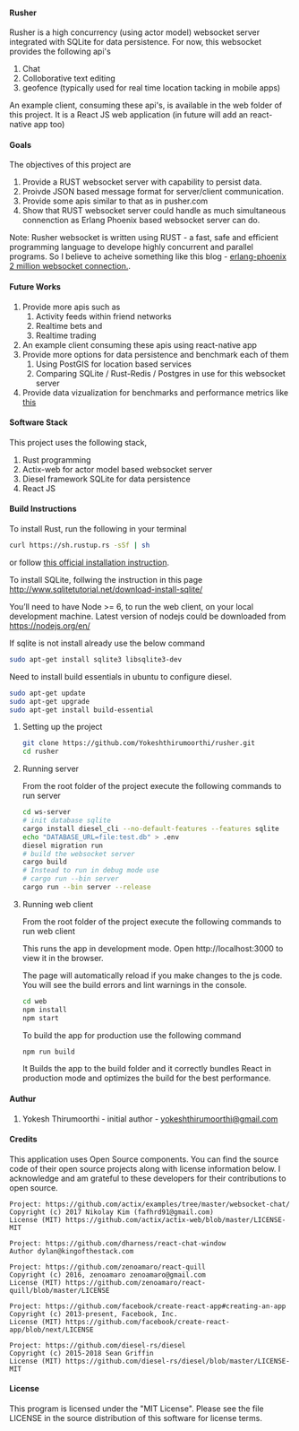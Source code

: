 #### Rusher
Rusher is a high concurrency (using actor model) websocket server integrated with SQLite for data persistence.
For now, this websocket provides the following api's
1. Chat
2. Colloborative text editing
3. geofence (typically used for real time location tacking in mobile apps)

An example client, consuming these api's, is available in the web folder of this project.
It is a React JS web application (in future will add an react-native app too) 

#### Goals
The objectives of this project are 
1. Provide a RUST websocket server with capability to persist data.
2. Proivde JSON based message format for server/client communication. 
3. Provide some apis similar to that as in pusher.com
4. Show that RUST websocket server could handle as much simultaneous connenction as Erlang Phoenix based websocket server can do. 
 
Note: Rusher websocket is written using RUST - a fast, safe and efficient  programming language to develope
highly concurrent and parallel programs. So I believe to acheive something like this blog - [erlang-phoenix 2 million websocket connection.]( http://phoenixframework.org/blog/the-road-to-2-million-websocket-connections).

#### Future Works
1. Provide more apis such as
    1. Activity feeds within friend networks
    2. Realtime bets and
    3. Realtime trading
2. An example client consuming these apis using react-native app    
3. Provide more options for data persistence and benchmark each of them
    1. Using PostGIS for location based services
    2. Comparing SQLite / Rust-Redis / Postgres in use for this websocket server
4. Provide data vizualization for benchmarks and performance metrics like [this](https://www.techempower.com/benchmarks/#section=test&runid=fd07b64e-47ce-411e-8b9b-b13368e988c6)    

#### Software Stack

This project uses the following stack,
1. Rust programming
2. Actix-web for actor model based websocket server
3. Diesel framework SQLite for data persistence
4. React JS

#### Build Instructions

To install Rust, run the following in your terminal

```bash
curl https://sh.rustup.rs -sSf | sh
```
or follow [this official installation instruction]( https://www.rust-lang.org/en-US/install.html).

To install SQLite, follwing the instruction in this page http://www.sqlitetutorial.net/download-install-sqlite/

You’ll need to have Node >= 6, to run the web client, on your local development machine. Latest version of nodejs could be downloaded from https://nodejs.org/en/

If sqlite is not install already use the below command

```bash
sudo apt-get install sqlite3 libsqlite3-dev
```

Need to install build essentials in ubuntu to configure diesel.

```bash
sudo apt-get update
sudo apt-get upgrade
sudo apt-get install build-essential 
```
1. Setting up the project

    ```bash
    git clone https://github.com/Yokeshthirumoorthi/rusher.git
    cd rusher
    ```

2. Running server

    From the root folder of the project execute the following commands to run server

    ```bash
    cd ws-server
    # init database sqlite
    cargo install diesel_cli --no-default-features --features sqlite
    echo "DATABASE_URL=file:test.db" > .env
    diesel migration run
    # build the websocket server
    cargo build
    # Instead to run in debug mode use 
    # cargo run --bin server
    cargo run --bin server --release
    ```

3. Running web client
    
    From the root folder of the project execute the following commands to run web client

    This runs the app in development mode.
    Open http://localhost:3000 to view it in the browser.

    The page will automatically reload if you make changes to the js code.
    You will see the build errors and lint warnings in the console.

    ```bash
    cd web
    npm install
    npm start
    ```

    To build the app for production use the following command

    ```bash
    npm run build
    ```
    It Builds the app to the build folder and it correctly bundles React in production mode and optimizes the build for the best performance.
    

#### Authur

1. Yokesh Thirumoorthi - initial author - yokeshthirumoorthi@gmail.com

#### Credits
This application uses Open Source components. You can find the source code of their open source projects along with license information below. I acknowledge and am grateful to these developers for their contributions to open source.

```
Project: https://github.com/actix/examples/tree/master/websocket-chat/
Copyright (c) 2017 Nikolay Kim (fafhrd91@gmail.com)
License (MIT) https://github.com/actix/actix-web/blob/master/LICENSE-MIT

Project: https://github.com/dharness/react-chat-window
Author dylan@kingofthestack.com

Project: https://github.com/zenoamaro/react-quill
Copyright (c) 2016, zenoamaro zenoamaro@gmail.com
License (MIT) https://github.com/zenoamaro/react-quill/blob/master/LICENSE

Project: https://github.com/facebook/create-react-app#creating-an-app
Copyright (c) 2013-present, Facebook, Inc.
License (MIT) https://github.com/facebook/create-react-app/blob/next/LICENSE

Project: https://github.com/diesel-rs/diesel
Copyright (c) 2015-2018 Sean Griffin
License (MIT) https://github.com/diesel-rs/diesel/blob/master/LICENSE-MIT
```

#### License

This program is licensed under the "MIT License". Please see the file LICENSE in the source distribution of this software for license terms.
